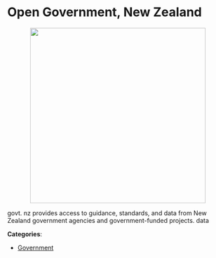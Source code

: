 # Open Government, New Zealand
<p align="center">
    <img width="400" src="https://raw.githubusercontent.com/apis-list/apis-list/apis/open-government-new-zealand/logo_256x256.png" />
</p>

govt. nz provides access to guidance, standards, and data from New Zealand government agencies and government-funded projects. data



**Categories**:
- [Government](https://github.com/apis-list/apis-list#government)




